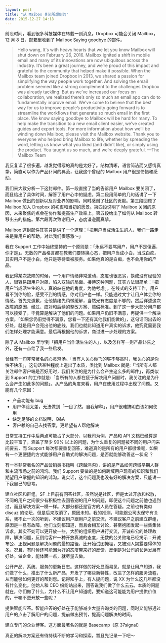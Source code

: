 ```yaml
---
layout: post
title: "从 Maibox 关闭所想到的"
date: 2015-12-27 14:18
---
```


前段时间，看到很多科技媒体在转载一则消息，Dropbox 可能会关闭 Mailbox，12 月 8 日，邮箱里收到了 Mailbox Saying goodbye 的邮件。


> Hello wang,
> It's with heavy hearts that we let you know Mailbox will shut down on February 26, 2016.
> Mailbox ignited a shift in mobile email and many of its innovations are now ubiquitous across the industry. It’s been a great journey, and we’re proud of this impact and grateful to the community that helped make it possible. 
> When the Mailbox team joined Dropbox in 2013, we shared a passion for simplifying the way people work together. And solving the email problem seemed like a strong complement to the challenges Dropbox was already tackling.
> But as we’ve increased our focus on collaboration, we realized there’s only so much an email app can do to fundamentally improve email. We’ve come to believe that the best way for us to improve people’s productivity going forward is to streamline the workflows that generate so much email in the first place.
> We know saying goodbye to Mailbox will be hard for many. To help make the transition to a new email client easier, we’ve created guides and export tools. For more information about how we’ll be winding down Mailbox, please visit the Mailbox website.
> Thank you to everyone who helped bring Mailbox to life, whether by spreading the word, letting us know what you liked (and didn’t like), or simply using the product. You taught us so much, and we’re deeply grateful.
> —The Mailbox Team

我反复读了很多遍，越发觉得写的真的是太好了。结构清晰，语言简洁而又感情真挚，简直可以作为产品讣闻的典范，让我这个曾经的 Mailbox 用户很是怜惜和感动。

我们来大致分析一下这封邮件。第一段直接了当的告诉用户 Mailbox 要关闭了，而且给出了具体时间，解答了用户心中的疑虑。第二段用简单的几句话讲了一下 Mailbox 做出的创新以及对业界的影响，同时感谢了社区的贡献。第三段回顾了 Mailbox 加入 Dropbox 的初衷和当初的愿景。第四段说明了 Mailbox 关闭的原因，未来聚焦的点会在协作和提高生产效率上。第五段给出了如何从 Mailbox 转移出去的措施。第六段再次致谢用户，态度谦逊而真挚。

Mailbox 这封邮件其实只是讲了一个道理：「把用户当成活生生的人，我们一路走来是靠用户的帮助，对此我们很感激～」

我在 Support 工作中始终坚持的一个原则是：「永远不要骂用户，用户不是傻逼，你才是」。无数的产品格言都在教我们要转换心态，把用户当成小白，当成白痴。其实用户不是小白，他只是等待着被服务。如果他真的是白痴，也不会用你的产品。

我记得某次故障的时候，一个用户情绪非常激动，态度也很恶劣，换成没有经验的人，很容易跟用户对飙，陷入双输的局面。接待这种问题，其实方法很简单：「把用户当成活生生的人，真的站在他的角度，为他考虑」。在线式的支持工作，用户看不到你的脸，感受不到的情感，你对用户也一样。只能通过文字让用户体会你的情感。首先先道歉，让他情绪先稍微缓解，当然光有态度是不够的。然后详述这次故障的原因、经过、应对和后续的整改方案、赔偿标准。到了这一步大部分用户都可以接受了，毕竟算是解决了他们的问题。如果用户仍旧不满意，再提供一个解决方案。「如果您仍旧觉得不满意，您看一下还有其他我们能做的」，这句话问出去的好处，就是用户会亮出他的底线，我们也就此知道用户真实的诉求，他究竟需要我们怎样处理才能满意。最后再根据他的诉求，商讨进一步处理的方案。

除了从 Mailbox 里学到「把用户当作活生生的人」，以及怎样写一则产品讣告之外，还有一点给了我一些启发。

曾经有一句非常著名的心灵鸡汤。「当有人关心你飞的够不够高时，我关心的是你快不快乐」，这句话某种程度上道出了本质，类比到 Mailbox 就是:「当所有人都关注邮件客户端是否好用时，我们关注的是为什么会产生这么多的邮件」，再类似到 Support 的工作就是:「当所有的人都在疲于解决用户问题时，我关注的是为什么会产生如此多的问题」。从产品的角度来看，用户在使用过程中出现了问题。又能有几个原因：

- 产品功能有 bug
- 用户体验太差，无法做到「一目了然，自我解释」，用户很难搞明白该如何使用
- 缺乏足够的文档说明，Q&A
- 客户赖的自己去找答案，更希望有人帮他解决

日常支持工作中后两点可能占了大部分，以我司为例，产品和 API 文档已经算是比较丰富了，涵盖了至少 90% 以上的问题，为什么重复的问题被不同的用户问来问要去，而 Support 每次都要重复回答，难道真的是所有的用户都很懒呢，如果有一个更便捷的方式能够用户自助式的解决问题，是否就能够改善这一状况 ？

有一本非常著名的产品营销类书籍叫《跨越鸿沟》，讲的是产品如何跨域早期人群和主流市场之前的鸿沟。我们 Support 要做的是如何跨域用户现有的知识和我们期望用户掌握的知识的鸿沟。说实话，这个问题我也没有好的解决方案，只能讲一下我自己的思考。

建立社区和群组。SF 上目前有问答社区，虽然说是社区，但是太过开放和松散，不同的用户之间很少有积极性去回答别的用户的问题，即便这个问题之前他也遇到过，而且解决方案一模一样。大部分都还是官方的人员在答疑。之前也有类似 discuz 的论坛，但是后来取消了，原因未知。我的推测，可能跟公司太保守有关系，我不止一次的听到，不建议用户跟用户之前交流，不建议客户之前建立群组，原因是一旦有故障，他们立刻都知道，而且会相互讨论，甚至抱团发起一些集集体诉求。其实不妨可以更开放一些，大胆的组织用户进行交流，开诚布公的处理故障，解决问题，反倒给客户一种开放真诚的态度，无数的公关败笔已经揭示：开诚布公、正视问题是解决问题的最短路径，比开始试图掩埋，又被别人揭露要得体的多。况且，有时候还可能因为好的态度带来好的反馈，反倒是对公司的长远发展有好处。做企业，能体面一点，就尽量去做。

公开产品、系统、服务的更新日志。这样做的好处显而易见，就是让用户知道，我们做了什么，推出了什么新产品，开发了了哪些新特性，改进了怎样的服务流程，从而能够如何更好的帮到您。记得知乎上，有人提问题，说 XX 为什么这几年都没有什么变化。创始人和 CEO 纷纷站出来，回答说我们做了什么云云。本质的问题就在，你们做了什么，为什么不让用户知道呢，要知道这可能能为用户提供价值的，干嘛不更开放一些呢？

提供智能应答。智能应答的好处在于能够减少大量咨询类的问题，同时又能够通过用户的点击了解用户的问题，提前做出预判，提高问题解决的时间。

建立专门的企业博客。这方面最著名的就是 Basecamp（原 37signal）

真正的解决方案还有待持续不断的学习和探索，暂且先记录一下吧～
